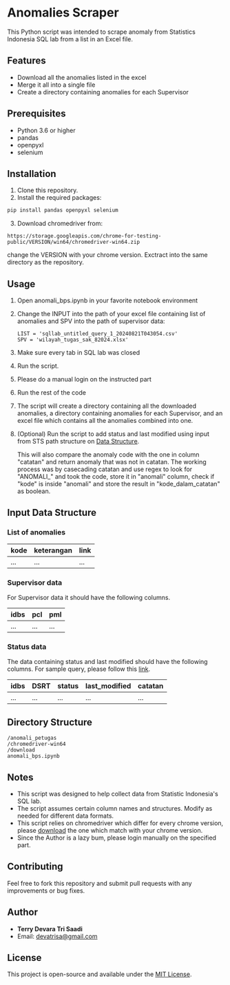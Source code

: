 # Anomalies Scraper

This Python script was intended to scrape anomaly from Statistics Indonesia SQL lab from a list in an Excel file. 

## Features

- Download all the anomalies listed in the excel
- Merge it all into a single file
- Create a directory containing anomalies for each Supervisor

## Prerequisites

- Python 3.6 or higher
- pandas
- openpyxl
- selenium

## Installation

1. Clone this repository.
2. Install the required packages:

```bash
pip install pandas openpyxl selenium
```

3. Download chromedriver from:

```
https://storage.googleapis.com/chrome-for-testing-public/VERSION/win64/chromedriver-win64.zip
```

change the VERSION with your chrome version. Exctract into the same directory as the repository.

## Usage

1. Open anomali_bps.ipynb in your favorite notebook environment

2. Change the INPUT into the path of your excel file containing list of anomalies and SPV into the path of supervisor data:

   ```
   LIST = 'sqllab_untitled_query_1_20240821T043054.csv'
   SPV = 'wilayah_tugas_sak_82024.xlsx'
   ```

3. Make sure every tab in SQL lab was closed 

4. Run the script.

5. Please do a manual login on the instructed part

6. Run the rest of the code

7. The script will create a directory containing all the downloaded anomalies, a directory containing anomalies for each Supervisor, and an excel file which contains all the anomalies combined into one.

8. (Optional) Run the script to add status and last modified using input from STS path structure on [Data Structure](#status-data).

   This will also compare the anomaly code with the one in column "catatan" and return anomaly that was not in catatan. The working process was by casecading catatan and use regex to look for "ANOMALI_" and took the code, store it in "anomali" column, check if "kode" is inside "anomali" and store the result in "kode_dalam_catatan" as boolean.

## Input Data Structure

### List of anomalies

| kode | keterangan | link |
| --- | --- | --- |
| ... | ... | ... |


### Supervisor data

For Supervisor data it should have the following columns.

| idbs | pcl | pml |
| --- | --- | --- |
| ... | ... | ... |

### Status data

The data containing status and last modified should have the following columns. For sample query, please follow this [link](https://fasih-dashboard.bps.go.id/superset/sqllab?savedQueryId=9669).

| idbs | DSRT | status | last_modified | catatan |
| --- | --- | --- | --- | --- |
| ... | ... | ... | ... | ... |

## Directory Structure

```ascii
/anomali_petugas
/chromedriver-win64
/download
anomali_bps.ipynb
```

## Notes

- This script was designed to help collect data from Statistic Indonesia's SQL lab.
- The script assumes certain column names and structures. Modify as needed for different data formats.
- This script relies on chromedriver which differ for every chrome version, please [download](https://googlechromelabs.github.io/chrome-for-testing/) the one which match with your chrome version.
- Since the Author is a lazy bum, please login manually on the specified part.

## Contributing

Feel free to fork this repository and submit pull requests with any improvements or bug fixes.

## Author

- **Terry Devara Tri Saadi**
- Email: <devatrisa@gmail.com>

## License

This project is open-source and available under the [MIT License](https://opensource.org/licenses/MIT).
